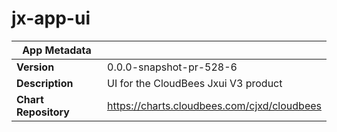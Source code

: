 # jx-app-ui

|App Metadata||
|---|---|
| **Version** | 0.0.0-snapshot-pr-528-6 |
| **Description** | UI for the CloudBees Jxui V3 product |
| **Chart Repository** | https://charts.cloudbees.com/cjxd/cloudbees |
